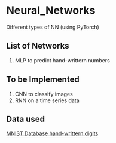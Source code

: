 # Neural_Networks
Different types of NN (using PyTorch)

## List of Networks
1. MLP to predict hand-writtern numbers 

## To be Implemented
1. CNN to classify images
2. RNN on a time series data

## Data used
[MNIST Database hand-writtern digits](http://yann.lecun.com/exdb/mnist/)



